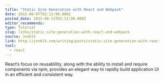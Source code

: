 ```yaml
---
title: "Static Site Generation with React and Webpack"
date: 2015-06-07T02:13:00.000Z
posted_date: 2015-06-13T02:13:00.000Z
editor_recommends:
type: Tutorial
slug: links/static-site-generation-with-react-and-webpack
source: Jxnblk
link: http://jxnblk.com/writing/posts/static-site-generation-with-react-and-webpack/
tool:
  - react
---
```

React’s focus on reusablility, along with the ability to install and require components via npm, provides an elegant way to rapidly build application UI in an efficient and consistent way.



